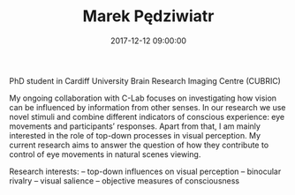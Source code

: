 ﻿---
layout: post
title:  "Marek Pędziwiatr"
name: Marek
surname: Pędziwiatr
date:   2017-12-12 09:00:00
categories: people
image-file: /images/people/mpedziwiatr.jpg
category: colab
mail: pedziwiatrma@cardiff.ac.uk
website: http://psych.cf.ac.uk/contactsandpeople/pedziwiatrma.php
twitter: https://twitter.com/marekpedziwi
researchgate: https://www.researchgate.net/profile/Marek_Pedziwiatr2
---

PhD student in Cardiff University Brain Research Imaging Centre (CUBRIC)

My ongoing collaboration with C-Lab focuses on investigating how vision can be influenced by information from other senses. In our research we use novel stimuli and combine different indicators of conscious experience: eye movements and participants’ responses. Apart from that, I am mainly interested in the role of top-down processes in visual perception. My current research aims to answer the question of how they contribute to control of eye movements in natural scenes viewing.

Research interests:
– top-down influences on visual perception
– binocular rivalry
– visual salience
– objective measures of consciousness
